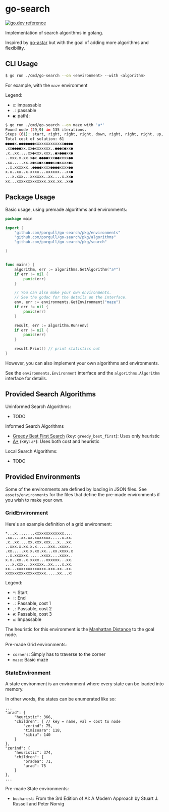 # go-search

[![go.dev reference](https://img.shields.io/badge/go.dev-reference-007d9c?logo=go&logoColor=white&style=for-the-badge)](https://pkg.go.dev/github.com/porgull/go-search)

Implementation of search algorithms in golang.

Inspired by [go-astar](https://github.com/beefsack/go-astar)
but with the goal of adding more algorithms and flexibility.

## CLI Usage

```bash
$ go run ./cmd/go-search --on <environment> --with <algorithm>
```

For example, with the `maze` environment

Legend:
- `x`: impassable
- `.`: passable
- `●`: path):

```bash
$ go run ./cmd/go-search --on maze with 'a*'
Found node (29,9) in 135 iterations.
Steps (61): start, right, right, right, down, right, right, right, up, right, right, right, right, right, right, down, down, down, down, down, right, right, right, up, up, right, right, right, down, right, right, down, right, right, right, up, up, left, up, up, right, right, down, right, right, up, up, right, right, right, down, down, down, left, down, down, right, down, down, down, down
Total cost of solution: 61
●●●●x.●●●●●●●xxxxxxxxxxxxx●●●●
.xx●●●●xx.xx●xxxxxxx..●●●x●xx●
.x..xx....xx●xxx.xxx..●x●●●xx●
..xxx.x.xx.x●x.●●●●xxx●●xxxx●●
.xx.....xx.x●xx●xx●●●xx●xxxx●x
..x.xxxxxx..●●●●xxxx●●●●xxxx●●
x.x..xx..x.xxxx...xxxxxx...xx●
...x.xxx...xxxxxx..xx....x.xx●
xx...xxxxxxxxxxxxx.xxx.xx..xx●
```

## Package Usage

Basic usage, using premade
algorithms and environments: 

```go
package main

import (
    "github.com/porgull/go-search/pkg/environments"
    "github.com/porgull/go-search/pkg/algorithms"
    "github.com/porgull/go-search/pkg/search"

)


func main() {
    algorithm, err := algorithms.GetAlgorithm("a*")
    if err != nil {
        panic(err)
    }

    // You can also make your own environments.
    // See the godoc for the details on the interface.
    env, err := environments.GetEnvironment("maze")
    if err != nil {
        panic(err)
    }

    result, err := algorithm.Run(env)
    if err != nil {
        panic(err)
    }

    result.Print() // print statistics out
}
```

However, you can also implement your own algorithms and
environments.

See the `environments.Environment` interface and the
`algorithms.Algorithm` interface for details.

## Provided Search Algorithms

Uninformed Search Algorithms:
- TODO

Informed Search Algorithms
- [Greedy Best First Search](https://en.wikipedia.org/wiki/Best-first_search#Greedy_BFS) (key: `greedy_best_first`): Uses only heuristic
- [A*](https://en.wikipedia.org/wiki/A*_search_algorithm) (key: `a*`): Uses both cost and heuristic

Local Search Algorithms:
- TODO

## Provided Environments

Some of the environments are defined
by loading in JSON files. See
`assets/environments` for the
files that define the pre-made
environments if you wish to make
your own.

### GridEnvironment

Here's an example definition of
a grid environment:

```
*...x........xxxxxxxxxxxxx....
.xx....xx.xx.xxxxxxx.....x.xx.
.x..xx....xx.xxx.xxx...x...xx.
..xxx.x.xx.x.x.....xxx..xxxx..
.xx.....xx.x.xx.xx...xx.xxxx.x
..x.xxxxxx......xxxx....xxxx..
x.x..xx..x.xxxx...xxxxxx...xx.
...x.xxx...xxxxxx..xx....x.xx.
xx...xxxxxxxxxxxxx.xxx.xx..xx.
xxxxxxxxxxxxxxxxxx.....xx...x!
```

Legend:
- `*`: Start
- `!`: End
- `.`: Passable, cost 1
- `,`: Passable, cost 2
- `#`: Passable, cost 3
- `x`: Impassable

The heuristic for this environment is 
the [Manhattan Distance](https://en.wikipedia.org/wiki/Taxicab_geometry)
to the goal node.

Pre-made Grid environments:
- `corners`: Simply has to traverse to the corner
- `maze`: Basic maze

### StateEnvironment

A state environment is an environment
where every state can be loaded
into memory.

In other words, the states can 
be enumerated like so:

```json5
...
"arad": {
    "heuristic": 366,
    "children": { // key = name, val = cost to node
        "zerind": 75, 
        "timisoara": 118,
        "sibiu": 140
    }
},
"zerind": {
    "heuristic": 374,
    "children": {
        "oradea": 71,
        "arad": 75
    }
},
...
```

Pre-made State environments:
- `bucharest`: From the 3rd Edition of
AI: A Modern Approach by Stuart J.
Russell and Peter Norvig